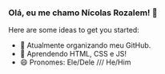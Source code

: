 ### Olá, eu me chamo Nícolas Rozalem! 🌹

Here are some ideas to get you started:

- 🔭 Atualmente organizando meu GitHub.
- 🌱 Aprendendo HTML, CSS e JS!
- 😄 Pronomes: Ele/Dele /// He/Him
